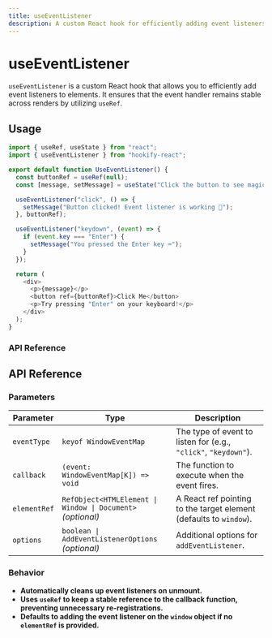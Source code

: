 ```yaml
---
title: useEventListener  
description: A custom React hook for efficiently adding event listeners to elements.  
---
```


# useEventListener

`useEventListener` is a custom React hook that allows you to efficiently add event listeners to elements. It ensures that the event handler remains stable across renders by utilizing `useRef`.

## Usage

```javascript
import { useRef, useState } from "react";
import { useEventListener } from "hookify-react";

export default function UseEventListener() {
  const buttonRef = useRef(null);
  const [message, setMessage] = useState("Click the button to see magic!");

  useEventListener("click", () => {
    setMessage("Button clicked! Event listener is working 🎉");
  }, buttonRef);

  useEventListener("keydown", (event) => {
    if (event.key === "Enter") {
      setMessage("You pressed the Enter key ⌨️");
    }
  });

  return (
    <div>
      <p>{message}</p>
      <button ref={buttonRef}>Click Me</button>
      <p>Try pressing "Enter" on your keyboard!</p>
    </div>
  );
}

```

### API Reference  

## API Reference

### Parameters

| Parameter    | Type                                     | Description |
|-------------|------------------------------------------|-------------|
| `eventType` | `keyof WindowEventMap`                  | The type of event to listen for (e.g., `"click"`, `"keydown"`). |
| `callback`  | `(event: WindowEventMap[K]) => void`    | The function to execute when the event fires. |
| `elementRef` | `RefObject<HTMLElement \| Window \| Document>` _(optional)_ | A React ref pointing to the target element (defaults to `window`). |
| `options`   | `boolean \| AddEventListenerOptions` _(optional)_ | Additional options for `addEventListener`. |

### Behavior

- **Automatically cleans up event listeners on unmount.**
- **Uses `useRef` to keep a stable reference to the callback function, preventing unnecessary re-registrations.**
- **Defaults to adding the event listener on the `window` object if no `elementRef` is provided.**
